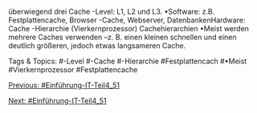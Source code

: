überwiegend drei Cache -Level: L1, L2 und L3.
•Software: z.B. Festplattencache, Browser -Cache, Webserver, DatenbankenHardware: Cache -Hierarchie (Vierkernprozessor)
Cachehierarchien
•Meist werden mehrere Caches verwenden –z. B. einen kleinen schnellen und einen deutlich 
größeren, jedoch etwas langsameren Cache. 

   Tags & Topics:
   #-Level
   #-Cache
   #-Hierarchie
   #Festplattencach
   #•Meist
   #Vierkernprozessor
   #Festplattencache

[Previous: #Einführung-IT-Teil4_51](Einführung-IT-Teil4_51.md)

[Next: #Einführung-IT-Teil4_51](Einführung-IT-Teil4_51.md)